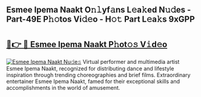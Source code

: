## Esmee Ipema Naakt O𝚗𝚕yf𝚊ns L𝚎a𝚔ed N𝚞𝚍es - Part-49E P𝚑𝚘tos Vi𝚍𝚎o - H𝚘𝚝 Part L𝚎a𝚔s 9xGPP

# <h2><a href="http://kf7lb2.oniu.top/?m=Esmee+Ipema+Naakt">🔗👉 🔴 Esmee Ipema Naakt P𝚑ot𝚘𝚜 V𝚒d𝚎o</a></h2>

[![Esmee Ipema Naakt Nu𝚍e𝚜](https://i.imgur.com/0qMVB7G.gif)](http://kf7lb2.oniu.top/?m=Esmee+Ipema+Naakt)
Virtual performer and multimedia artist Esmee Ipema Naakt, recognized for distributing dance and lifestyle inspiration through trending choreographies and brief films. Extraordinary entertainer Esmee Ipema Naakt, famed for their exceptional skills and accomplishments in the world of amusement.  
